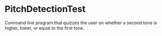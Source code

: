 # PitchDetectionTest
Command line program that quizzes the user on whether a second tone is higher, lower, or equal to the first tone.
